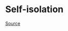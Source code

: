 # Self-isolation

[Source](https://www.canada.ca/en/public-health/services/diseases/2019-novel-coronavirus-infection/health-professionals/interim-guidance-cases-contacts.html#app1)
